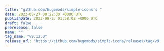 ```yaml
---
title: "github.com/hugomods/simple-icons's "
date: 2023-08-27 00:22:30 +0000 UTC
publishDate: 2023-08-27 01:58:02 +0000 UTC
draft: false
prerelease: false
name: ""
tag_name: "v9.12.0"
release_url: "https://github.com/hugomods/simple-icons/releases/tag/v9.12.0"
---
```




